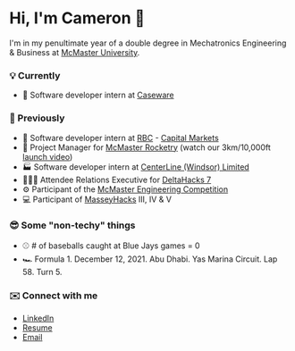 # Hi, I'm Cameron 👋

I'm in my penultimate year of a double degree in Mechatronics Engineering & Business at [McMaster University](https://www.mcmaster.ca/).

### 💡 Currently

- 🧾 Software developer intern at [Caseware](https://www.caseware.com/ca)

### 🔄 Previously

- 🏦 Software developer intern at [RBC](https://www.rbc.com/about-rbc.html) - [Capital Markets](https://www.rbccm.com/en/)
- 🚀 Project Manager for [McMaster Rocketry](https://www.macrocketry.ca/) (watch our 3km/10,000ft [launch video](https://www.youtube.com/watch?v=4lxF2DUAMRA))
- 🏭 Software developer intern at [CenterLine (Windsor) Limited](https://www.cntrline.com/)
- 🧑🏼‍💻 Attendee Relations Executive for [DeltaHacks 7](https://deltahacks.com/)
- ⚙️ Participant of the [McMaster Engineering Competition](https://macengcomp.weebly.com/)
- 💻 Participant of [MasseyHacks](https://masseyhacks.ca/) III, IV & V

### 😎 Some "non-techy" things

- ⚾️ # of baseballs caught at Blue Jays games = 0
- 🏎 Formula 1. December 12, 2021. Abu Dhabi. Yas Marina Circuit. Lap 58. Turn 5.

### ✉️ Connect with me

- [LinkedIn](https://www.linkedin.com/in/cameronbeneteau/)
- [Resume](https://cameronbeneteau.github.io/Cameron_Beneteau_Resume.pdf)
- [Email](mailto:beneteac@mcmaster.ca)
